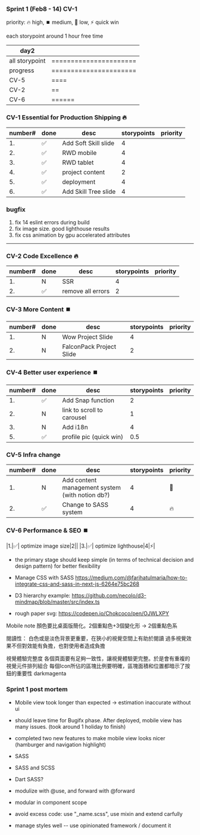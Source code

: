 ### Sprint 1 (Feb8 - 14) CV-1
priority: 🔥 high, ⏹️ medium, 🥶 low, ⚡ quick win

each storypoint around 1 hour free time

|day2||
|--|--|
|all storypoint|======================|
|progress|======================|
|CV-5|====|
|CV-2|==|
|CV-6|======|

### CV-1 Essential for Production Shipping 🔥
|number# | done | desc | storypoints |priority|
|--|--|------|---|--|
|1.|✅| Add Soft Skill slide|4||
|2.|✅| RWD mobile|4||
|3.|✅| RWD tablet|4||
|4.|✅| project content|2||
|5.|✅| deployment|4||
|6.|✅| Add Skill Tree slide|4||

### bugfix
1. fix 14 eslint errors during build
2. fix image size. good lighthouse results
3. fix css animation by gpu accelerated attributes

---
### CV-2 Code Excellence 🔥
|number# | done | desc | storypoints |priority|
|--|--|------|---|--|
|1.| N| SSR|4||
|2.|✅| remove all errors|2||


### CV-3 More Content ⏹️
|number# | done | desc | storypoints |priority|
|--|--|------|---|--|
|1.| N| Wow Project Slide|4||
|2.| N| FalconPack Project Slide|2||

### CV-4 Better user experience ⏹️
|number# | done | desc | storypoints |priority|
|--|--|------|---|--|
|1.|✅| Add Snap function|2||
|2.| N| link to scroll to carousel|1||
|3.| N| Add i18n|4||
|5.|✅| profile pic (quick win)|0.5||

### CV-5 Infra change 
|number# | done | desc | storypoints |priority|
|--|--|------|---|--|
|1.| N| Add content management system (with notion db?)|4|🥶|
|2.|✅| Change to SASS system|4|🔥|

### CV-6 Performance & SEO ⏹️
|1.|✅| optimize image size|2||
|3.|✅| optimize lighthouse|4|⚡|

- the primary stage should keep simple (in terms of technical decision and design pattern) for better flexibility

- Manage CSS with SASS
https://medium.com/@farihatulmaria/how-to-integrate-css-and-sass-in-next-js-6264e75bc268

- D3 hierarchy example:
https://github.com/necolo/d3-mindmap/blob/master/src/index.ts

- rough paper svg: https://codepen.io/Chokcoco/pen/OJWLXPY

Mobile note
顏色要比桌面版簡化。2個重點色+3個變化形 -> 2個重點色系

閱讀性：
白色或是淡色背景更重要，在狹小的視覺空間上有助於閱讀
過多視覺效果不但對效能有負擔，也對使用者造成負擔

視覺體驗完整度
各個頁面要有足夠一致性，讓視覺體驗更完整。於是會有重複的視覺元件排列組合
每個Icon所佔的區塊比例要明確，區塊面積和位置都暗示了按鈕的重要性
darkmagenta

### Sprint 1 post mortem
- Mobile view took longer than expected -> estimation inaccurate without ui
- should leave time for Bugifx phase. After deployed, mobile view has many issues. (took around 1 holiday to finish)
- completed two new features to make mobile view looks nicer (hamburger and navigation highlight)


- SASS
- SASS and SCSS
- Dart SASS?
- modulize with @use, and forward with @forward
- modular in component scope
- avoid excess code: use "_name.scss", use mixin and extend carfully

- manage styles well -- use opinionated framework / document it